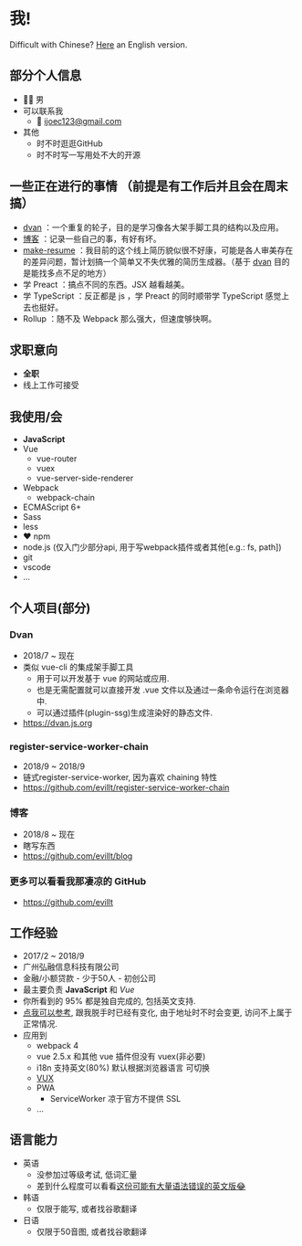 <!-- # 我! 患有 ⚡️ _**内向**_ ⚡️ 症状! -->
# 我!

Difficult with Chinese? [Here](en) an English version.

## 部分个人信息
- 👨‍💻‍ 男
- 可以联系我
  - 📨 <a href="mailto:ijoec123@gmail.com">ijoec123@gmail.com</a>
- 其他
  - 时不时逛逛GitHub
  - 时不时写一写用处不大的开源

## 一些正在进行的事情 （前提是有工作后并且会在周末搞）
- [dvan](#dvan) ：一个重复的轮子，目的是学习像各大架手脚工具的结构以及应用。
- [博客](#博客) ：记录一些自己的事，有好有坏。
- <a href="https://github.com/evillt/make-resume" target="_blank">make-resume</a> ：我目前的这个线上简历貌似很不好康，可能是各人审美存在的差异问题，暂计划搞一个简单又不失优雅的简历生成器。（基于 [dvan](#dvan) 目的是能找多点不足的地方）
- 学 Preact ：搞点不同的东西。JSX 越看越美。
- 学 TypeScript ：反正都是 js ，学 Preact 的同时顺带学 TypeScript 感觉上去也挺好。
- Rollup ：随不及 Webpack 那么强大，但速度够快啊。

## 求职意向
- **全职**
- 线上工作可接受

## 我使用/会
- **JavaScript**
- Vue
  - vue-router
  - vuex
  - vue-server-side-renderer
- Webpack
  - webpack-chain
- ECMAScript 6+
- Sass
- less
- ❤️ npm
- node.js (仅入门少部分api, 用于写webpack插件或者其他[e.g.: fs, path])
- git
- vscode
- ...

## 个人项目(部分)

### Dvan
- 2018/7 ~ 现在
- 类似 vue-cli 的集成架手脚工具
  - 用于可以开发基于 vue 的网站或应用.
  - 也是无需配置就可以直接开发 .vue 文件以及通过一条命令运行在浏览器中.
  - 可以通过插件(plugin-ssg)生成渲染好的静态文件.
- <a target="_blank" href="https://dvan.js.org">https://dvan.js.org</a>

### register-service-worker-chain
- 2018/9 ~ 2018/9
- 链式register-service-worker, 因为喜欢 chaining 特性
- <a target="_blank" href="https://github.com/evillt/register-service-worker-chain">https://github.com/evillt/register-service-worker-chain</a>

### 博客
- 2018/8 ~ 现在
- 瞎写东西
- <a target="_blank" href="https://github.com/evillt/blog">https://github.com/evillt/blog</a>

### 更多可以看看我那凄凉的 GitHub
- <a target="_blank" href="https://github.com/evillt">https://github.com/evillt</a>

## 工作经验
- 2017/2 ~ 2018/9
- 广州弘融信息科技有限公司
- 金融/小额贷款 - 少于50人 - 初创公司
- 最主要负责 **JavaScript** 和 _Vue_
- 你所看到的 95% 都是独自完成的, 包括英文支持.
- <a target="_blank" href="http://39.108.168.182:9096">点我可以参考</a>, 跟我脱手时已经有变化, 由于地址时不时会变更, 访问不上属于正常情况.
- 应用到
  - webpack 4
  - vue 2.5.x 和其他 vue 插件但没有 vuex(非必要)
  - i18n 支持英文(80%) 默认根据浏览器语言 可切换
  - <a target="_blank" href="https://vux.li">VUX</a>
  - PWA
    - ServiceWorker 凉于官方不提供 SSL
  - ...

## 语言能力
- 英语
  - 没参加过等级考试, 低词汇量
  - 差到什么程度可以看看[这份可能有大量语法错误的英文版😂](en)
- 韩语
  - 仅限于能写, 或者找谷歌翻译
- 日语
  - 仅限于50音图, 或者找谷歌翻译